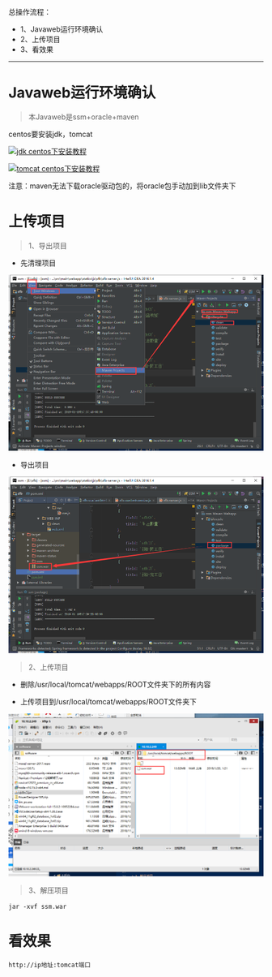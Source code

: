 总操作流程：
- 1、Javaweb运行环境确认
- 2、上传项目
- 3、看效果

***

# Javaweb运行环境确认

> 本Javaweb是ssm+oracle+maven

centos要安装jdk，tomcat

[![](https://img.shields.io/badge/jdk-centos下安装教程-yellow.svg "jdk centos下安装教程")](https://github.com/OurNotes/CCN/blob/master/4.%E6%9C%8D%E5%8A%A1%E5%99%A8/1.linux/2.linux%E4%B9%8B%E5%AE%89%E8%A3%85%E8%BD%AF%E4%BB%B6/6-Linux%E4%B9%8B%E5%AE%89%E8%A3%85JDK.md)

[![](https://img.shields.io/badge/tomcat-centos下安装教程-yellow.svg "tomcat centos下安装教程")](https://github.com/OurNotes/CCN/blob/master/4.%E6%9C%8D%E5%8A%A1%E5%99%A8/3.tomcat/1.tomcat%E4%B9%8B%E5%AD%A6%E4%B9%A0/1-tomcat%E4%B9%8B%E5%AE%89%E8%A3%85%E9%85%8D%E7%BD%AE.md)

注意：maven无法下载oracle驱动包的，将oracle包手动加到lib文件夹下

# 上传项目

> 1、导出项目

- 先清理项目

![](image/3-1.png)

- 导出项目

![](image/3-2.png)

> 2、上传项目

- 删除/usr/local/tomcat/webapps/ROOT文件夹下的所有内容

- 上传项目到/usr/local/tomcat/webapps/ROOT文件夹下

![](image/3-3.png)

> 3、解压项目

```
jar -xvf ssm.war
```

# 看效果

```
http://ip地址:tomcat端口
```
